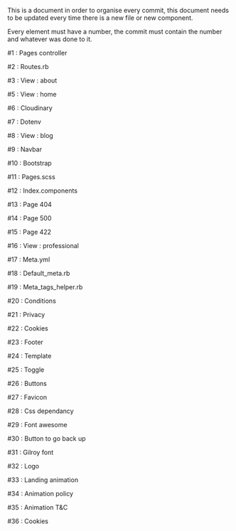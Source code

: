 This is a document in order to organise every commit, this document needs to be updated every time there is a new file or new component.

Every element must have a number, the commit must contain the number and whatever was done to it.

#1 : Pages controller

#2 : Routes.rb

#3 : View : about

#5 : View : home

#6 : Cloudinary

#7 : Dotenv

#8 : View : blog

#9 : Navbar

#10 : Bootstrap

#11 : Pages.scss

#12 : Index.components

#13 : Page 404

#14 : Page 500

#15 : Page 422

#16 : View : professional

#17 : Meta.yml

#18 : Default_meta.rb

#19 : Meta_tags_helper.rb

#20 : Conditions

#21 : Privacy

#22 : Cookies

#23 : Footer

#24 : Template

#25 : Toggle

#26 : Buttons

#27 : Favicon

#28 : Css dependancy

#29 : Font awesome

#30 : Button to go back up

#31 : Gilroy font

#32 : Logo

#33 : Landing animation

#34 : Animation policy

#35 : Animation T&C

#36 : Cookies

